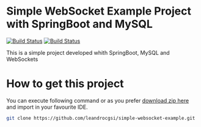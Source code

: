 # Simple WebSocket Example Project with SpringBoot and MySQL

[![Build Status](https://travis-ci.org/leandrocgsi/simple-websocket-example.svg?branch=master)](https://travis-ci.org/leandrocgsi/simple-websocket-example)
[![Build Status](https://circleci.com/gh/leandrocgsi/simple-websocket-example.svg?&style=shield)](https://circleci.com/gh/leandrocgsi/simple-websocket-example/)

This is a simple project developed whith SpringBoot, MySQL and WebSockets

# How to get this project

You can execute following command or as you prefer [download zip here](https://github.com/leandrocgsi/simple-rest-spring-data/archive/master.zip) and import in your favourite IDE.


```sh
git clone https://github.com/leandrocgsi/simple-websocket-example.git
```
